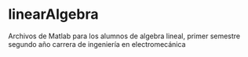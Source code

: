 # linearAlgebra
Archivos de Matlab para los alumnos de algebra lineal, primer semestre segundo año carrera de ingeniería en electromecánica
